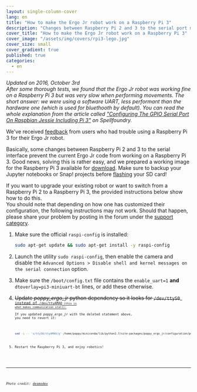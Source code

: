 ```yaml
---
layout: single-column-cover
lang: en
title: "How to make the Ergo Jr robot work on a Raspberry Pi 3"
description: "Changes between Raspberry Pi 2 and 3 to the serial port management prevents the current ergo-jr code from working on a Rpi3. This post will show you how to fix this"
cover_title: "How to make the Ergo Jr robot work on a Raspberry Pi 3"
cover_image: "/assets/img/covers/rpi3-lego.jpg"
cover_size: small
cover_gradient: true
published: true
categories:
  - en
---
```


_Updated on 2016, October 3rd  
After some thorough tests, we found that the Ergo Jr robot was working fine on a Raspberry Pi 3 but was very slow when performing movements. The short answer: we were using a software UART, less performant than the hardware one (which is used for bluethooth by default). You can read the whole explanation from the article called ["Configuring The GPIO Serial Port On Raspbian Jessie Including Pi 3"][spellfoundry] on Spellfoundry._

We've received [feedback](https://forum.poppy-project.org/t/factory-reset-problem/2651/3) from users who had trouble using a Raspberry Pi 3 for their Ergo Jr robot.

Basically, some changes between Raspberry Pi 2 and 3 to the serial interface prevent the current Ergo Jr code from working on a Raspberry Pi 3.
Good news, solving this is rather easy, and we prepared a working image for the Raspberry Pi 3 available for [download][new-image]. Make sure to backup your Jupyter notebooks or Snap! projects before [flashing][flash-sd] your SD card!

If you want to upgrade your existing robot or want to switch from a Raspberry Pi 2 to a Raspberry Pi 3, the provided instructions below show how to do this.  
You should note that depending on how one has customized their configuration, the following instructions may not work. Should that happen, please share your problem by posting in the forum under the [support category][support-link].

1.  Make sure the official `raspi-config` is installed:

    ```bash
    sudo apt-get update && sudo apt-get install -y raspi-config
    ```

2.  Launch the utility `sudo raspi-config`, then enable the camera and disable the `Advanced Options > Disable shell and kernel messages on the serial connection` option.

3.  Make sure the `/boot/config.txt` file contains the `enable_uart=1` **and** `dtoverlay=pi3-miniuart-bt` lines, or add these otherwise.

4.  <del>Update <em>poppy_ergo_jr</em> python dependency so it looks for <code>/dev/ttyS0<code> instead of <code>/dev/ttyAMA0<code> (this is what makes communication stall):</del>  
    If you updated <em>poppy_ergo_jr</em> with the deleted statement above, you need to revert it:

    ```bash
    sed -i -- 's/ttyS0/ttyAMA0/g' /home/poppy/miniconda/lib/python2.7/site-packages/poppy_ergo_jr/configuration/poppy_ergo_jr.json
    ```

5. Restart the Raspberry Pi 3, and enjoy robotics!

<hr>

*Photo credit: [desmodex](https://www.flickr.com/photos/desmodex/26347969306)*

[new-image]: https://github.com/poppy-project/poppy-ergo-jr/releases/download/1.0.0-gm/2016-09-30-poppy-ergo-jr.img.zip
[support-link]: https://forum.poppy-project.org/t/making-the-ergo-jr-work-on-a-raspberry-pi-3/2688
[flash-sd]: https://docs.poppy-project.org/en/installation/burn-an-image-file.html#write-the-operating-system-image-to-the-sd-card
[spellfoundry]: http://spellfoundry.com/2016/05/29/configuring-gpio-serial-port-raspbian-jessie-including-pi-3/
